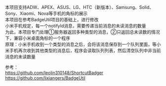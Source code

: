 本项目支持ADW、APEX、ASUS、LG、HTC（新版本）、Samsung、Solid、Sony、Xiaomi、Nova等手机的角标的展示<br />
本项目在参考BadgeUtil项目的基础上，进行修改<br />
小米手机规定，每一个notifyId消息，需要传递当前消息的未读消息的数量<br />
为此，本项目专门处理①服务器返回多种类型的消息，②只返回总未读数的情况下，兼容小米桌面角标的一个程序<br />
原理：小米手机收到一个类型的消息之后，会将该消息保存到一个队列里面，等小米手机再次收到其他类型的消息后，程序会读取队列列表，然后清空队列中非当前消息的未读数量<br />

参考：<br />
https://github.com/leolin310148/ShortcutBadger <br />
https://github.com/lixiangers/BadgeUtil
